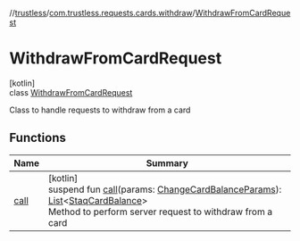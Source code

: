 //[trustless](../../../index.md)/[com.trustless.requests.cards.withdraw](../index.md)/[WithdrawFromCardRequest](index.md)

# WithdrawFromCardRequest

[kotlin]\
class [WithdrawFromCardRequest](index.md)

Class to handle requests to withdraw from a card

## Functions

| Name | Summary |
|---|---|
| [call](call.md) | [kotlin]<br>suspend fun [call](call.md)(params: [ChangeCardBalanceParams](../../com.trustless.requests.cards.topUp/-change-card-balance-params/index.md)): [List](https://kotlinlang.org/api/latest/jvm/stdlib/kotlin.collections/-list/index.html)&lt;[StaqCardBalance](../../com.trustless.requests.cards/-staq-card-balance/index.md)&gt;<br>Method to perform server request to withdraw from a card |
